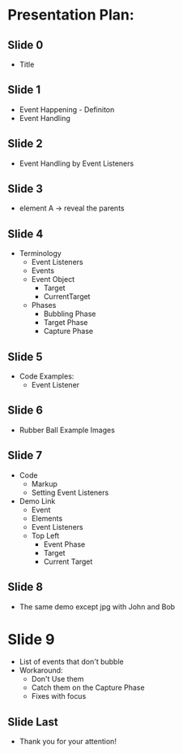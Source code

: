 # Presentation Plan:

## Slide 0
- Title

## Slide 1
- Event Happening - Definiton
- Event Handling

## Slide 2
- Event Handling by Event Listeners

## Slide 3
- element A -> reveal the parents

## Slide 4
- Terminology
  - Event Listeners
  - Events
  - Event Object
    - Target
    - CurrentTarget
  - Phases
    - Bubbling Phase
    - Target Phase
    - Capture Phase

## Slide 5 
- Code Examples:
  - Event Listener

## Slide 6
- Rubber Ball Example Images

## Slide 7
- Code
  - Markup
  - Setting Event Listeners
- Demo Link
  - Event
  - Elements
  - Event Listeners
  - Top Left
    - Event Phase
    - Target
    - Current Target

## Slide 8
- The same demo except jpg with John and Bob

# Slide 9
- List of events that don't bubble
- Workaround:
  - Don't Use them
  - Catch them on the Capture Phase
  - Fixes with focus

## Slide Last
- Thank you for your attention!